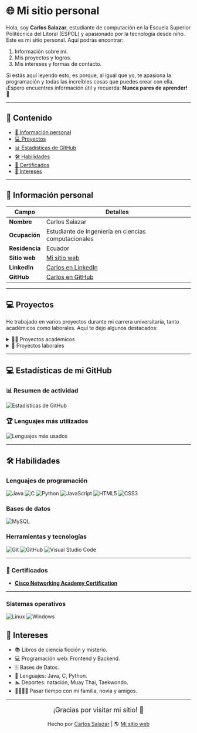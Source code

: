 # 🌐 Mi sitio personal

Hola, soy **Carlos Salazar**, estudiante de computación en la Escuela Superior Politécnica del Litoral (ESPOL) y apasionado por la tecnología desde niño. Este es mi sitio personal. Aquí podrás encontrar:

1. Información sobre mí.  
2. Mis proyectos y logros.  
3. Mis intereses y formas de contacto.  

Si estás aquí leyendo esto, es porque, al igual que yo, te apasiona la programación y todas las increíbles cosas que puedes crear con ella. ¡Espero encuentres información útil y recuerda: **Nunca pares de aprender!** 🚀  

---

## 📑 Contenido  
- [👤 Información personal](#-información-personal)  
- [💻 Proyectos](#-proyectos)
- [📊 Estadísticas de GitHub](#-estadisticas-de-github) 
- [🛠️ Habilidades](#-habilidades)  
- [📜 Certificados](#-certificados)  
- [🎯 Intereses](#-intereses)  

---

## 👤 Información personal  

| **Campo**            | **Detalles**                  |
|-----------------------|-------------------------------|
| **Nombre**            | Carlos Salazar               |
| **Ocupación**         | Estudiante de Ingeniería en ciencias computacionales     |
| **Residencia**        | Ecuador                      |
| **Sitio web**         | [Mi sitio web](https://carlossv03.github.io/curriculum/)            |
| **LinkedIn**          | [Carlos en LinkedIn](https://ec.linkedin.com/in/carlos-adri%C3%A1n-salazar-valverde-5868a7221) |
| **GitHub**            | [Carlos en GitHub](https://github.com/Carlossv03) |

---

## 💻 Proyectos  

He trabajado en varios proyectos durante mi carrera universitaria, tanto académicos como laborales. Aquí te dejo algunos destacados:  

<details>
<summary>👨‍🎓 Proyectos académicos</summary>

- **Programación Orientada a Objetos:**  
  Desarrollo de aplicaciones en Java para gestionar inventarios.  

- **Estructura de Datos:**  
  Implementación de árboles binarios para análisis de datos.  

- **Base de Datos:**  
  Diseño e implementación de un sistema de registro para una biblioteca.  

- **Matemáticas Discretas:**  
  Desarrollo de un algoritmo de grafos para la optimización de rutas.

</details>

<details>
<summary>💼 Proyectos laborales</summary>

- **Aplicaciones laborales varias**  
  Desarrollo de aplicación para pc en java para una clínica, bases de datos para manejar transacciones bancarias, juegos y ¡mucho más!  

- **Aplicación web y movil para la fundación ASPYEcuador**  
  Desarrollo y mantenimiento de la aplicación web y movil para la fundación ASPYEcuador para la gestión de citas por parte de clientes y administrativos.  

</details>

---

## 💻 Estadísticas de mi GitHub

### 📊 Resumen de actividad
![Estadísticas de GitHub](https://github-readme-stats.vercel.app/api?username=Carlossv03&show_icons=true&theme=radical)

### 🏆 Lenguajes más utilizados
![Lenguajes más usados](https://github-readme-stats.vercel.app/api/top-langs/?username=Carlossv03&layout=compact&theme=radical)  

---

## 🛠️ Habilidades

### Lenguajes de programación
![Java](https://img.shields.io/badge/Java-%23ED8B00.svg?style=for-the-badge&logo=java&logoColor=white)
![C](https://img.shields.io/badge/C-%2300599C.svg?style=for-the-badge&logo=c&logoColor=white)
![Python](https://img.shields.io/badge/Python-%2314354C.svg?style=for-the-badge&logo=python&logoColor=white)
![JavaScript](https://img.shields.io/badge/JavaScript-%23F7DF1E.svg?style=for-the-badge&logo=javascript&logoColor=black)
![HTML5](https://img.shields.io/badge/HTML5-%23E34F26.svg?style=for-the-badge&logo=html5&logoColor=white)
![CSS3](https://img.shields.io/badge/CSS3-%231572B6.svg?style=for-the-badge&logo=css3&logoColor=white)


### Bases de datos
![MySQL](https://img.shields.io/badge/MySQL-%2300f.svg?style=for-the-badge&logo=mysql&logoColor=white)


### Herramientas y tecnologías
![Git](https://img.shields.io/badge/Git-%23F05033.svg?style=for-the-badge&logo=git&logoColor=white)
![GitHub](https://img.shields.io/badge/GitHub-%23181717.svg?style=for-the-badge&logo=github&logoColor=white)
![Visual Studio Code](https://img.shields.io/badge/VS%20Code-%23007ACC.svg?style=for-the-badge&logo=visual-studio-code&logoColor=white)


---
### 📜 Certificados
- **[Cisco Networking Academy Certification](https://www.credly.com/badges/bec03857-f55b-4ce3-b98f-20550c079c84)** 
--- 

### Sistemas operativos
![Linux](https://img.shields.io/badge/Linux-%23FCC624.svg?style=for-the-badge&logo=linux&logoColor=black)
![Windows](https://img.shields.io/badge/Windows-%230078D6.svg?style=for-the-badge&logo=windows&logoColor=white)


## 🎯 Intereses  

- 📚 Libros de ciencia ficción y misterio.  
- 💻 Programación web: Frontend y Backend.  
- 🗄️ Bases de Datos.  
- 📜 Lenguajes: Java, C, Python.  
- 🏊 Deportes: natación, Muay Thai, Taekwondo.  
- 👨‍👩‍👧‍👦 Pasar tiempo con mi familia, novia y amigos.  

---

<p style="text-align:center; font-size:18px;">¡Gracias por visitar mi sitio! 🌟</p>

<p align="center">
Hecho por <a href="#">Carlos Salazar</a> | 🌎 <a href="https://carlossv03.github.io/curriculum/">Mi sitio web</a>
</p>